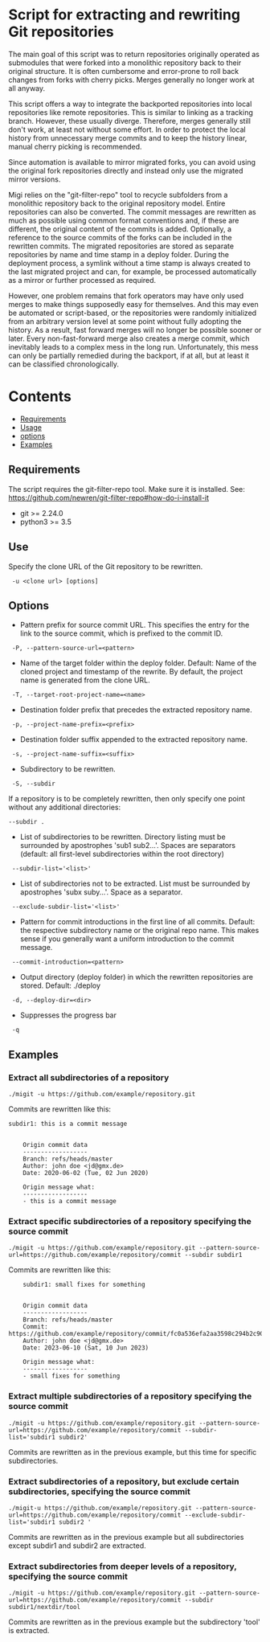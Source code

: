 # Script for extracting and rewriting Git repositories

The main goal of this script was to return repositories originally operated as submodules that were forked into a monolithic repository back to their original structure. It is often cumbersome and error-prone to roll back changes from forks with cherry picks. Merges generally no longer work at all anyway.

This script offers a way to integrate the backported repositories into local repositories like remote repositories. This is similar to linking as a tracking branch. However, these usually diverge. Therefore, merges generally still don't work, at least not without some effort. In order to protect the local history from unnecessary merge commits and to keep the history linear, manual cherry picking is recommended.

Since automation is available to mirror migrated forks, you can avoid using the original fork repositories directly and instead only use the migrated mirror versions.

Migi relies on the "git-filter-repo" tool to recycle subfolders from a monolithic repository back to the original repository model. Entire repositories can also be converted. The commit messages are rewritten as much as possible using common format conventions and, if these are different, the original content of the commits is added. Optionally, a reference to the source commits of the forks can be included in the rewritten commits. The migrated repositories are stored as separate repositories by name and time stamp in a deploy folder. During the deployment process, a symlink without a time stamp is always created to the last migrated project and can, for example, be processed automatically as a mirror or further processed as required.

However, one problem remains that fork operators may have only used merges to make things supposedly easy for themselves. And this may even be automated or script-based, or the repositories were randomly initialized from an arbitrary version level at some point without fully adopting the history. As a result, fast forward merges will no longer be possible sooner or later. Every non-fast-forward merge also creates a merge commit, which inevitably leads to a complex mess in the long run. Unfortunately, this mess can only be partially remedied during the backport, if at all, but at least it can be classified chronologically.


# Contents

  * [Requirements](#requirements)
  * [Usage](#Usage)
  * [options](#options)
  * [Examples](#examples)

## Requirements

The script requires the git-filter-repo tool. Make sure it is installed. See: https://github.com/newren/git-filter-repo#how-do-i-install-it
  * git >= 2.24.0
  * python3 >= 3.5

## Use
Specify the clone URL of the Git repository to be rewritten.
```
 -u <clone url> [options]
```

## Options
* Pattern prefix for source commit URL. This specifies the entry for the link to the source commit, which is prefixed to the commit ID.
```
 -P, --pattern-source-url=<pattern>
```


* Name of the target folder within the deploy folder. Default: Name of the cloned project and timestamp of the rewrite. By default, the project name is generated from the clone URL.
```
 -T, --target-root-project-name=<name>
```


* Destination folder prefix that precedes the extracted repository name.
```
 -p, --project-name-prefix=<prefix>
```


* Destination folder suffix appended to the extracted repository name.
```
 -s, --project-name-suffix=<suffix>
```


* Subdirectory to be rewritten.
```
 -S, --subdir
```
If a repository is to be completely rewritten, then only specify one point without any additional directories:
```
--subdir .
```

* List of subdirectories to be rewritten. Directory listing must be surrounded by apostrophes 'sub1 sub2...'.
Spaces are separators (default: all first-level subdirectories within the root directory)
```
 --subdir-list='<list>'
```


* List of subdirectories not to be extracted. List must be surrounded by apostrophes 'subx suby...'. Space as a separator.
```
 --exclude-subdir-list='<list>'
```


* Pattern for commit introductions in the first line of all commits. Default: the respective subdirectory name or the original repo name.
This makes sense if you generally want a uniform introduction to the commit message.
```
 --commit-introduction=<pattern>
```


* Output directory (deploy folder) in which the rewritten repositories are stored. Default: ./deploy
```
 -d, --deploy-dir=<dir>
```

* Suppresses the progress bar
```
 -q
```


## Examples

### Extract all subdirectories of a repository
```
./migit -u https://github.com/example/repository.git
```
Commits are rewritten like this:
```
subdir1: this is a commit message
    
    
    Origin commit data
    ------------------
    Branch: refs/heads/master
    Author: john doe <jd@gmx.de>
    Date: 2020-06-02 (Tue, 02 Jun 2020)
    
    Origin message what:
    ------------------
    - this is a commit message
```

### Extract specific subdirectories of a repository specifying the source commit
```
./migit -u https://github.com/example/repository.git --pattern-source-url=https://github.com/example/repository/commit --subdir subdir1
```
Commits are rewritten like this:
```
    subdir1: small fixes for something
    
    
    Origin commit data
    ------------------
    Branch: refs/heads/master
    Commit: https://github.com/example/repository/commit/fc0a536efa2aa3598c294b2c9030d2844f970be9
    Author: john doe <jd@gmx.de>
    Date: 2023-06-10 (Sat, 10 Jun 2023)
    
    Origin message what:
    ------------------
    - small fixes for something
```

### Extract multiple subdirectories of a repository specifying the source commit
```
./migit -u https://github.com/example/repository.git --pattern-source-url=https://github.com/example/repository/commit --subdir-list='subdir1 subdir2'
```
Commits are rewritten as in the previous example, but this time for specific subdirectories.


### Extract subdirectories of a repository, but exclude certain subdirectories, specifying the source commit
```
./migit-u https://github.com/example/repository.git --pattern-source-url=https://github.com/example/repository/commit --exclude-subdir-list='subdir1 subdir2 '
```
Commits are rewritten as in the previous example but all subdirectories except subdir1 and subdir2 are extracted.


### Extract subdirectories from deeper levels of a repository, specifying the source commit
```
./migit -u https://github.com/example/repository.git --pattern-source-url=https://github.com/example/repository/commit --subdir subdir1/nextdir/tool
```
Commits are rewritten as in the previous example but the subdirectory 'tool' is extracted.